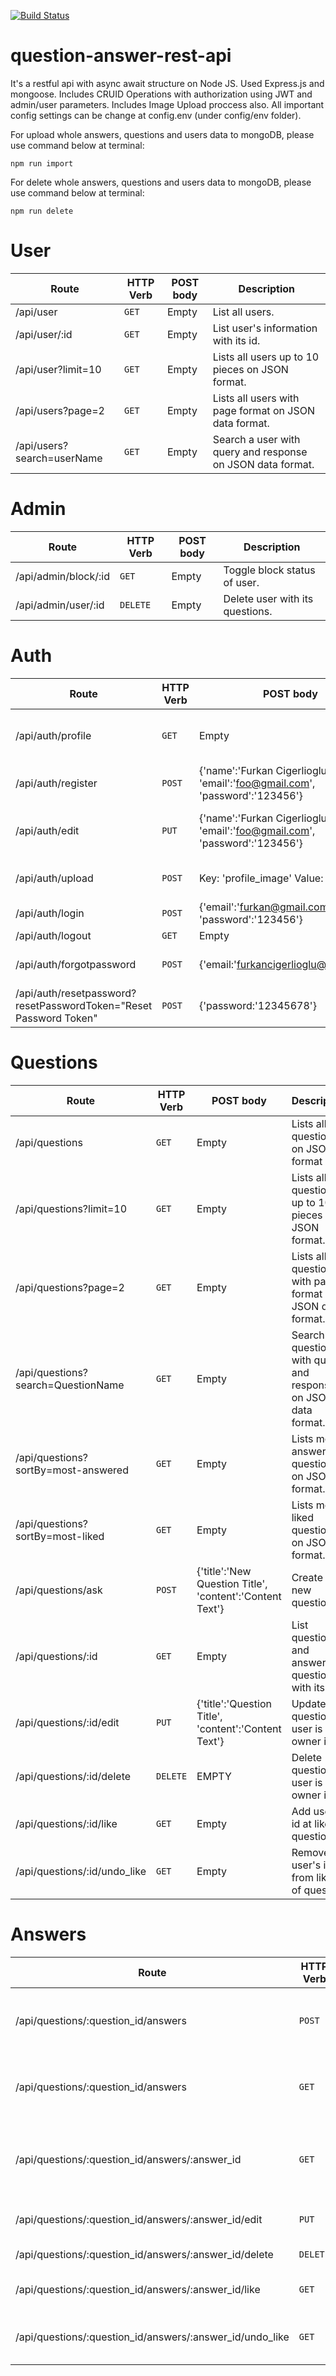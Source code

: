 [![Build Status](https://api.travis-ci.org/furkan-34/question-answer-rest-api.svg?branch=master&status=passed)](https://travis-ci.org/github/furkan-34/question-answer-rest-api)
# question-answer-rest-api
It's a restful api with async await structure on Node JS.
Used Express.js and mongoose.
Includes CRUID Operations with authorization using JWT and admin/user parameters.
Includes Image Upload proccess also.
All important config settings can be change at config.env (under config/env folder).

For upload whole answers, questions and users data to mongoDB, please use command below at terminal:
```
npm run import
```

For delete whole answers, questions and users data to mongoDB, please use command below at terminal:
```
npm run delete
```

# User
 
| Route | HTTP Verb | POST body | Description |
| --- | --- | --- | --- |
| /api/user | `GET` | Empty | List all users. |
| /api/user/:id | `GET` | Empty | List user's information with its id. |
| /api/user?limit=10 | `GET` | Empty | Lists all users up to 10 pieces on JSON format. |
| /api/users?page=2 | `GET` | Empty | Lists all users with page format on JSON data format. |
| /api/users?search=userName | `GET` | Empty | Search a user with query and response on JSON data format. |

# Admin
 
| Route | HTTP Verb | POST body | Description |
| --- | --- | --- | --- |
| /api/admin/block/:id | `GET` | Empty | Toggle block status of user. |
| /api/admin/user/:id | `DELETE` | Empty | Delete user with its questions. |




# Auth
 
| Route | HTTP Verb | POST body | Description |
| --- | --- | --- | --- |
| /api/auth/profile | `GET` | Empty | Sends User's information on JSON. |
| /api/auth/register | `POST` | {'name':'Furkan Cigerlioglu', 'email':'foo@gmail.com', 'password':'123456'} | Create a new user. |
| /api/auth/edit | `PUT` | {'name':'Furkan Cigerlioglu', 'email':'foo@gmail.com', 'password':'123456'}  | Edit information of user with its token. |
| /api/auth/upload | `POST` | Key: 'profile_image' Value: image file | Upload a image for profile. |
| /api/auth/login | `POST` | {'email':'furkan@gmail.com', 'password':'123456'} | Log in. |
| /api/auth/logout | `GET` | Empty | Log out. |
| /api/auth/forgotpassword | `POST` | {'email:'furkancigerlioglu@gmail.com'} | Sends reset link to email. |
| /api/auth/resetpassword?resetPasswordToken="Reset Password Token" | `POST` | {'password:'12345678'} | Resets password with token. |



 
# Questions
 

| Route | HTTP Verb | POST body | Description |
| --- | --- | --- | --- |
| /api/questions | `GET` | Empty | Lists all questions on JSON format |
| /api/questions?limit=10 | `GET` | Empty | Lists all questions up to 10 pieces on JSON format. |
| /api/questions?page=2 | `GET` | Empty | Lists all questions with page format on JSON data format. |
| /api/questions?search=QuestionName | `GET` | Empty | Search a question with query and response on JSON data format. |
| /api/questions?sortBy=most-answered | `GET` | Empty | Lists most answered questions on JSON format. |
| /api/questions?sortBy=most-liked | `GET` | Empty | Lists most liked questions on JSON format. |
| /api/questions/ask | `POST` | {'title':'New Question Title', 'content':'Content Text'} | Create a new question. |
| /api/questions/:id | `GET` | Empty | List question and answers of question with its id. |
| /api/questions/:id/edit | `PUT` | {'title':'Question Title', 'content':'Content Text'} | Update question if user is owner it. |
| /api/questions/:id/delete | `DELETE` | EMPTY | Delete question if user is owner it. |
| /api/questions/:id/like | `GET` | Empty | Add user's id at likes of question. |
| /api/questions/:id/undo_like | `GET` | Empty | Remove user's id from likes of question. |

 
# Answers
 

| Route | HTTP Verb | POST body | Description |
| --- | --- | --- | --- |
| /api/questions/:question_id/answers | `POST` | {'content':'This is an answer'} | Create a new answer of a question with its id. |
| /api/questions/:question_id/answers | `GET` | Empty | Lists all answers of question on JSON format. |
| /api/questions/:question_id/answers/:answer_id | `GET` | Empty | Get single answer information of question on JSON format. |
| /api/questions/:question_id/answers/:answer_id/edit | `PUT` | {'content':'This is new content of answer'}  | Update Content of answer. |
| /api/questions/:question_id/answers/:answer_id/delete | `DELETE` | Empty  | Delete an answer. |
| /api/questions/:question_id/answers/:answer_id/like | `GET` | Empty  | Add user's id at likes of answer. |
| /api/questions/:question_id/answers/:answer_id/undo_like | `GET` | Empty  | Remove user's id from likes of answer. |





